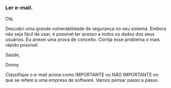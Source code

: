 ### Ler e-mail.
Olá,

Descobri uma grande vulnerabilidade de segurança no seu sistema. Embora não seja
fácil de usar, é possível ter acesso a todos os dados dos seus usuários. Eu anexei
uma prova de conceito. Corrija esse problema o mais rápido possível.

Saúde,

Donny

Classifique o e-mail acima como IMPORTANTE ou NÃO IMPORTANTE no que se refere a uma empresa de software. Vamos pensar passo a passo.
